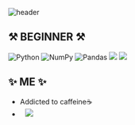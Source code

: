 ![header](https://capsule-render.vercel.app/api?type=Wave&color=auto&height=300&section=header&text=JiHyeon(Sarah)Youn&fontSize=60)

⚒ BEGINNER ⚒
-----------------------------
![Python](https://img.shields.io/badge/python-3670A0?style=for-the-badge&logo=python&logoColor=ffdd54)
![NumPy](https://img.shields.io/badge/numpy-%23013243.svg?style=for-the-badge&logo=numpy&logoColor=white)
![Pandas](https://img.shields.io/badge/pandas-%23150458.svg?style=for-the-badge&logo=pandas&logoColor=white)
<img src="https://img.shields.io/badge/mysql-4479A1?style=for-the-badge&logo=mysql&logoColor=white">
<img src="https://img.shields.io/badge/tableau-E97627?style=for-the-badge&logo=tableau&logoColor=white">




✨ ME ✨
-----------------------------
- Addicted to caffeine:coffee:
- <a href="https://sarahyoun.tistory.com/">
    <img 
        src="https://img.shields.io/badge/Study-blog-yellow"
        style="height : auto; margin-left : 10px; margin-right : 10px;"/>
</a>
